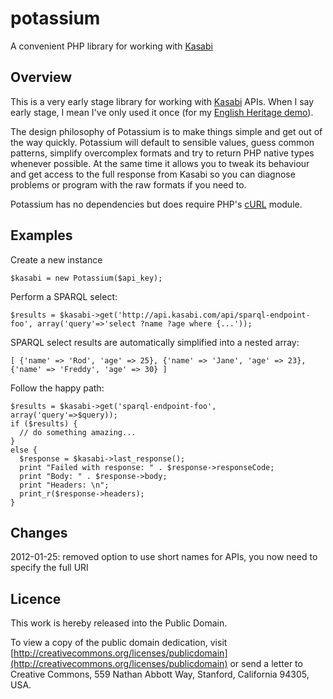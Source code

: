 potassium
=========
A convenient PHP library for working with [Kasabi](http://kasabi.com/)

Overview
--------
This is a very early stage library for working with [Kasabi](http://kasabi.com/) APIs. When I say early stage, 
I mean I've only used it once (for my [English Heritage demo](http://iandavis.com/2011/english-heritage/)). 

The design philosophy of Potassium is to make things simple and get out of the way quickly. Potassium will
default to sensible values, guess common patterns, simplify overcomplex formats and try to return PHP native
types whenever possible. At the same time it allows you to tweak its behaviour and get access to the full
response from Kasabi so you can diagnose problems or program with the raw formats if you need to.

Potassium has no dependencies but does require PHP's [cURL](http://php.net/manual/en/book.curl.php) module.

Examples
--------
Create a new instance

    $kasabi = new Potassium($api_key);

Perform a SPARQL select:

    $results = $kasabi->get('http://api.kasabi.com/api/sparql-endpoint-foo', array('query'=>'select ?name ?age where {...'));

SPARQL select results are automatically simplified into a nested array: 

    [ {'name' => 'Rod', 'age' => 25}, {'name' => 'Jane', 'age' => 23}, {'name' => 'Freddy', 'age' => 30} ]
 
Follow the happy path:
  
    $results = $kasabi->get('sparql-endpoint-foo', array('query'=>$query));
    if ($results) {
      // do something amazing...
    }
    else {
      $response = $kasabi->last_response();
      print "Failed with response: " . $response->responseCode;
      print "Body: " . $response->body;
      print "Headers: \n";
      print_r($response->headers);
    }

Changes
-------
2012-01-25: removed option to use short names for APIs, you now need to specify the full URI


Licence
-------
This work is hereby released into the Public Domain. 

To view a copy of the public domain dedication, visit 
[http://creativecommons.org/licenses/publicdomain](http://creativecommons.org/licenses/publicdomain) or send a letter to 
Creative Commons, 559 Nathan Abbott Way, Stanford, California 94305, USA.
